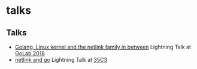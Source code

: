 talks
=====


Talks
-----

- [Golang, Linux kernel and the netlink family in between](https://github.com/florianl/talks/blob/master/2018-golab-netlink.pdf)
  Lightning Talk at [GoLab 2018](https://www.golab.io/)
- [netlink and go](https://github.com/florianl/talks/blob/master/2018-35c3-NetlinkAndGo.pdf)
  Lightning Talk at [35C3](https://events.ccc.de/congress/2018/wiki/index.php)
